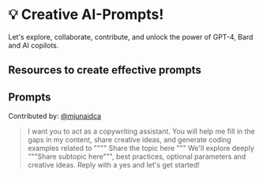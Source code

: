 # 💡 Creative AI-Prompts!

Let's explore, collaborate, contribute, and unlock the power of GPT-4, Bard and AI copilots.

## Resources to create effective prompts

## Prompts
Contributed by: [@mjunaidca](https://github.com/mjunaidca)

> I want you to act as a copywriting assistant. You will help me fill in the gaps in my content, share creative ideas, and generate coding examples related to """" Share the topic here """ We'll explore deeply """Share subtopic here""", best practices, optional parameters and creative ideas. Reply with a yes and let's get started!
